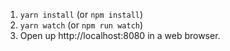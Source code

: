 
1. `yarn install` (or `npm install`)
2. `yarn watch` (or `npm run watch`)
3. Open up http://localhost:8080 in a web browser.
